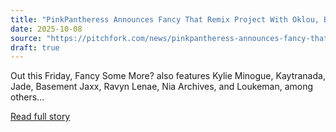 ```yaml
---
title: "PinkPantheress Announces Fancy That Remix Project With Oklou, Bladee, and More"
date: 2025-10-08
source: "https://pitchfork.com/news/pinkpantheress-announces-fancy-that-remix-project-with-oklou-bladee-and-more"
draft: true
---
```


Out this Friday, Fancy Some More? also features Kylie Minogue, Kaytranada, Jade, Basement Jaxx, Ravyn Lenae, Nia Archives, and Loukeman, among others...

[Read full story](https://pitchfork.com/news/pinkpantheress-announces-fancy-that-remix-project-with-oklou-bladee-and-more)
